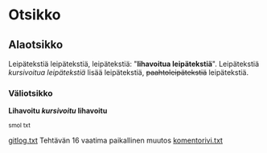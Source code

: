 # Otsikko
## Alaotsikko

Leipätekstiä leipätekstiä, leipätekstiä: "**lihavoitua leipätekstiä**". Leipätekstiä *kursivoitua leipätekstiä* lisää leipätekstiä, ~~paahtoleipätekstiä~~ leipätekstiä.

### Väliotsikko


**Lihavoitu _kursivoitu_ lihavoitu**

<sub>smol txt</sub>

[gitlog.txt](https://github.com/ogvirtan/ot-harjoitustyo/blob/master/laskarit/viikko1/gitlog.txt)
Tehtävän 16 vaatima paikallinen muutos
[komentorivi.txt](https://github.com/ogvirtan/ot-harjoitustyo/blob/master/laskarit/viikko1/komentorivi.txt)

